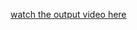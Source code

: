 [watch the output video here](https://drive.google.com/file/d/1QbYO0-EBbmJ4rC5ZzRLrR4p6Jf7TdYkj/view?usp=drive_link)
